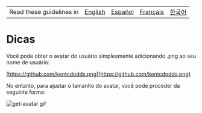 <table>
    <tr>
        <!-- Do not translate this table -->
        <td> Read these guidelines in </td>
        <td><a href="/TIPS.md">English</a></td>
        <td><a href="/docs/es-ES/TIPS.md">Español</a></td>
        <td><a href="/docs/fr-FR/TIPS.md">Français</a></td>
        <td><a href="/docs/ko-KR/TIPS.md">한국어</a></td>
    </tr>
</table>

# Dicas

Você pode obter o avatar do usuário simplesmente adicionando .png ao seu nome de usuário:

[https://github.com/kentcdodds.png](https://github.com/kentcdodds.png)

No entanto, para ajustar o tamanho do avatar, você pode proceder da seguinte forma:

![get-avatar gif](/get-avatar.gif)
